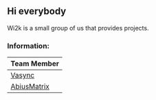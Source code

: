 ## Hi everybody
Wi2k is a small group of us that provides projects.

### Information:
|Team Member|
|---|
|<a href="https://github.com/Vasync">Vasync</a>|
|<a href="https://github.com/AbiusMatrix">AbiusMatrix</a>|
<!--

**Here are some ideas to get you started:**

🙋‍♀️ A short introduction - what is your organization all about?
🌈 Contribution guidelines - how can the community get involved?
👩‍💻 Useful resources - where can the community find your docs? Is there anything else the community should know?
🍿 Fun facts - what does your team eat for breakfast?
🧙 Remember, you can do mighty things with the power of [Markdown](https://docs.github.com/github/writing-on-github/getting-started-with-writing-and-formatting-on-github/basic-writing-and-formatting-syntax)
-->
